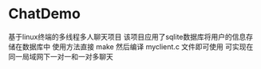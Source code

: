 # ChatDemo
基于linux终端的多线程多人聊天项目
该项目应用了sqlite数据库将用户的信息存储在数据库中
使用方法直接 make
然后编译 myclient.c 文件即可使用
可实现在同一局域网下一对一和一对多聊天
